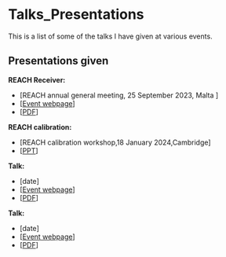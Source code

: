 # Talks_Presentations


This is a list of some of the talks I have given at various events.

## Presentations given

 **REACH Receiver:**  
-  [REACH annual general meeting, 25 September 2023, Malta \]
-  \[[Event webpage](https://www.um.edu.mt/events/reachworkshop2023/)]
-  \[[PDF](https://github.com/DannyMolnar/Talks_Presentations/raw/main/Malta_REACHmeeting_Receiver_DM.pdf)] 

 **REACH calibration:**  
 - \[REACH calibration workshop,18 January 2024,Cambridge]
 - \[[PPT](https://github.com/DannyMolnar/Talks_Presentations/blob/main/Calibration_workshop_2024Jan18.pptx)]
   
 **Talk:**  
 - \[date\]
 - \[[Event webpage](link)]
 - \[[PDF](link)]
   
 **Talk:**  
 - \[date\]
 - \[[Event webpage](link)]
 - \[[PDF](link)]


